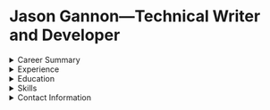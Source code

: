 # Jason Gannon—Technical Writer and Developer

<details>
<summary>Career Summary
</summary>

- Twenty years of software industry experience
- Proficient in technical documentation, information architecture, and user experiences
- Strong researcher and writer who turns complex concepts into clear, accessible language
- Skilled information architect and content strategist
- Experienced in developing API guides that simplify integration for developers of all skill levels
- Skilled in using web analytics to refine content strategy and improve user engagement on documentation sites
- Experienced in integrating interactive data visualizations into technical documentation

</details>

<details>

<summary>Experience</summary>

<details>
<summary><b>Senior Technical Writer | United Parcel Service</b></summary>

September 2023 - Present | Remote

- Perform API governance reviews; ensure OAS validates to OpenAPI standard.
- Update API specification (OAS) to bring into compliance with OpenAPI standard.
- Update Developer Portal documentation, Markdown, MDX, and JSX.
- Design rule set for Spectral linter; established scoring system to evaluate OAS compliance
- Lead SME interviews with domain and technical SMEs to gather project requirements
- Conduct review and editing of content, collaborating with SMEs to enhance clarity, readability, and consistency
- Support product teams during development of new APIs to ensure compliance with OpenAPI 3.1 standard.
- Develop mock-up for stakeholder review of new devportal

</details>

<details>
<summary>Senior Technical Writer | Qualtics XM</summary>

April 2022 - Present | Remote

- Updates to Public API documentation. Includes work in Markdown, MDX, JSX/TSX.
- Liaise between engineers and product managers, ensuring validation of technical details
- Update API specification (OAS), including descriptions, endpoints, schema.
- Help administer and update design or developer portal framework (Gatsby SSG).
- Improve documentation with tutorials, videos, and infographics, creating a more engaging user experience.
- Manage public collections in Postman, author user guides for Postman integration.
- See my work at: Qualtrics API Docs.

</details>

<details>
<summary>Senior Technical Writer | Pace Software</summary>

Sep 2021 - Present | Remote

- Design, architect, and govern RESTful APIs developement. Creating documentation that validates to Open API specification.
- Develop our Developer Portal using Redocly Portal; work to bring detailed, comprehesive information to developers
- Build diagrams and models with tools like UML, C4, mermaid.js, plantUML. Work to provide clear models of complex concepts.
- DevPortal administrator, edit API references, write business requirements documents (BRDs), technical specifications.
- Perform several Product Management tasks, including requirements gathering, writing PRDs, and BRds.
- Create both end-user and internal documentation that communicates essential information in a clear, accurate, and accessible manner.
- Use a diverse tech stack, including Azure, .NET Core, PostgreSQL, Kubernetes, React, and Kotlin.

</details>

<details>

<summary>Senior Technical Analyst | Conduent</summary>

Sep 2017 - Sep 2021 | Remote

- Analyst for system owner during creation of enterprise web apps.
- Confirm system owner requirements in UAT.
- Design documentation and plan end user onboarding.
- Validated drafts of step guides in the testing environment; capture system updates.

</details>

<details>

<summary>Software Analyst | Self-Employed</summary>

Oct 2010 - Sep 2017 | US & Europe

- Front-end development and web content: JavaScript, HTML, CSS.
- Prepared API documentation and managed CMS.
- Worked with a global team of developers, product owners, scrum masters to aid documentation.
- Client list included Hewlett Packard, EY, PwC, Nokia, Ericsson, Siemens.

</details>

<details>

<summary>Project Manager | The Korte Company</summary>

Sep 2004 - Sep 2010 | Las Vegas, Nevada Area

- Managed all phases of proposal development.
- Coordinated with subcontractors to provide budget and schedule for proposal.
- Worked with engineering team SMEs to develop project and systems descriptions.
- Built and managed department takeoff and estimating databases (MS Access).

</details>
</details>

<details>

<summary>Education</summary>

Bachelor of Arts in English Literature, Purdue University, West Lafayette, IN, May 2004

</details>

<details>

<summary>Skills</summary>

- **Programming Languages & Technologies:** .NET (C#), JavaScript, React.js, Python, SQL, Azure, PostgreSQL, Kubernetes.
- **API Tools:** Swagger, Postman, RapidAPI, Redoc, Stoplight, apiDoc.
- **Documentation Formats & Methodologies:** Markdown, HTML, CSS, DOCX, PDF, LATEX, PANDOC, XML.
- **Modeling & Diagram Tools:** UML, C4, mermaid.js, plantUML, diagrams (Python library).
- **Version Control:** Git, GitHub, GitLab.

</details>

<details>
<summary>Contact Information</summary>

_Email: [jason.gannon@protonmail.com](mailto:jason.gannon@protonmail.com) | LinkedIn: [www.linkedin.com/in/jason-gannon](www.linkedin.com/in/jason-gannon-974890308)_

</details>

<!---
jasongannon/jasongannon is a ✨ special ✨ repository because its `README.md` (this file) appears on your GitHub profile.
You can click the Preview link to take a look at your changes.
--->
